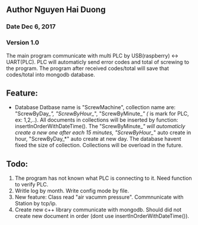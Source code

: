 ## Author Nguyen Hai Duong
###	Date Dec 6, 2017
###	Version 1.0

The main program communicate with multi PLC by USB(raspberry) <-> UART(PLC). PLC will automaticly send error codes and total of screwing to the program. The program after received codes/total will save that codes/total into mongodb database.


## Feature:

-	Database 
	Datbase name is "ScrewMachine", collection name are: "ScrewByDay_*", "ScrewByHour_*", "ScrewByMinute_*" (* is mark for PLC, ex: 1,2,..). All documents in collections will be inserted by function: insertInOrderWithDateTime(). The "ScrewByMinute_*" will automaticly create a new one after each 15 minutes, "ScrewByHour_*" auto create in hour, "ScrewByDay_*" auto create at new day.	
The database havent fixed the size of collection. Collections will be overload in the future.

## Todo:

1.	The program has not known what PLC is connecting to it. Need function to verify PLC.
2.	Writle log by month. Write config mode by file.
3.	New feature: Class read "air vacumm pressure". Commnunicate with Station by tcp/ip.
4.	Create new c++ library communicate with mongodb. Should did not create new document in order (dont use insertInOrderWithDateTime()).	
